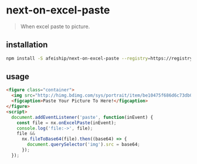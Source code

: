 # next-on-excel-paste
> When excel paste to picture.

## installation
```bash
npm install -S afeiship/next-on-excel-paste --registry=https://registry.npm.taobao.org
```

## usage
```html
<figure class="container">
  <img src="http://himg.bdimg.com/sys/portrait/item/be10475f686d6c73db00.jpg" />
  <figcaption>Paste Your Picture To Here!</figcaption>
</figure>
<script>
  document.addEventListener('paste', function(inEvent) {
    const file = nx.onExcelPaste(inEvent);
    console.log('file:->', file);
    file &&
      nx.fileToBase64(file).then((base64) => {
        document.querySelector('img').src = base64;
      });
  });
```
